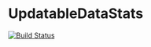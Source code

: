 # UpdatableDataStats

[![Build Status](https://travis-ci.org/dfdx/UpdatableDataStats.jl.svg?branch=master)](https://travis-ci.org/dfdx/UpdatableDataStats.jl)
